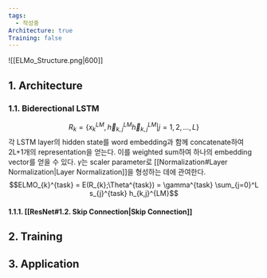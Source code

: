 ```yaml
---
tags:
  - 작성중
Architecture: true
Training: false
---
```

![[ELMo_Structure.png|600]] 
## 1. Architecture
### 1.1. Biderectional LSTM
$$ R_{k} = \{x_{k}^{LM}, \overrightarrow{h}_{k,j}^{LM} \overleftarrow{h}_{k,j}^{LM} 
| j= 1, 2, \dots,L\} 
$$
각 LSTM layer의 hidden state를 word embedding과 함께 concatenate하여 2L+1개의 representation을 얻는다. 이를 weighted sum하여 하나의 embedding vector를 얻을 수 있다. $\gamma$는 scaler parameter로 [[Normalization#Layer Normalization|Layer Normalization]]을 형성하는 데에 관여한다.
$$ELMO_{k}^{task} = E(R_{k};\Theta^{task}) = \gamma^{task} \sum_{j=0}^L s_{j}^{task} h_{k,j}^{LM}$$
#### 1.1.1. [[ResNet#1.2. Skip Connection|Skip Connection]]
## 2. Training
## 3. Application